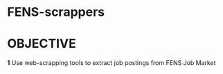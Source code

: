 ﻿# FENS-scrappers
# OBJECTIVE
<b>1</b> Use web-scrapping tools to extract job postings from FENS Job Market
